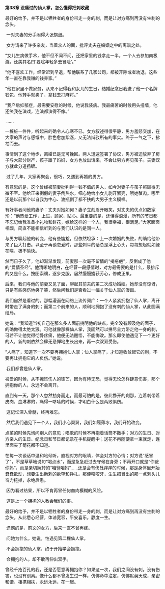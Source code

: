 **第38章 没痛过的仙人掌，怎么懂得把刺收藏**

​    最好的给予，并不是以牺牲者的身份带走一身的刺，而是让对方痛到再没有生刺的念头。 

​    一对夫妻的分手闹得大张旗鼓。 

​    女方请来了许多亲友，当着众人的面，批评丈夫在婚姻之中的离谱之处。 

​    “女儿生病做手术，他不但不闻不问，还把家里的钱拿走一半，一个人去参加南极游。还美其名曰‘要趁年轻多去冒险’。” 

​    “他不喜欢工作，经常迟到早退，帮他联系了几家公司，都被开除或者劝退。这些年一直在靠我赚的钱养家。” 

​    “他在家里不做家务，从来不记得我和女儿的生日，结婚纪念日我送了他一个名牌钱包，他转手就卖了，拿钱去打麻将。” 

​    “我产后抑郁症，最需要安慰的时候，他说我装病。我最痛苦的时候用头撞墙，他还笑我在演戏，连演都演得不像。” 

​    …… 

​    一桩桩一件件，听起来的确令人心寒不已。女方叙述得很平静，男方羞怒交加，在大家的声讨与感慨中，脸色愈加紫涨，又无法辩驳所有的事实。终于一气之下，拂袖而去。 

​    事情到了这个地步，离婚已是无可挽回。两人迅速签署了协议，男方被迫放弃了房子与大部分财产，孩子跟了妈妈，女方也放出话来，不会让男方再见孩子。夫妻双方就此分道扬镳。 

​    过了几年，大家再聚会，很巧，又遇到再婚的男方。 

​    有意思的是，这个曾经被前妻批判得一钱不值的男人，如今对妻子与孩子照顾得无微不至。他给正来例假的妻子倒热水，细心地给小女儿剥开蟹壳，喂她蟹肉。哪里还是以前那个以自我为中心、油瓶倒了都不扶的大男子主义模样。 

​    有好事者问他的妻子：丈夫对她如何？妻子立刻眉开眼笑，对丈夫的优点如数家珍：“他热爱工作，上进，顾家，贴心。最重要的是，还懂得浪漫，所有的节日都不忘记给我准备小礼物和鲜花，嫁给这样的一个人，我很幸福，很满足。”大家面面相觑，简直不能相信听到的与我们认识的是同一人。 

​    与男方聊起他的转变，他有些尴尬，但依然坦承：上一次婚姻的失败，的确给他带来了巨大打击。以至于再谈恋爱时，那些刺耳的话总是浮上心头，每每想起就如鲠在喉，极不愉快。 

​    然而日子久了，他却渐渐发现，前妻那一次毫不留情的“揭疮疤”，反倒成了他的“爱情圣经”。他清晰地明白，在经营一段感情时，对方最需要的是什么，最排斥的又是什么。按图索骥，逐步克服，居然慢慢掳获芳心，修成正果。 

​    后来，我们与他的前妻又见了面，聊起其前夫的第二次成功婚姻。她却没有惊讶，只是有些感伤地笑了笑，然后问我们是否看过一幅关于仙人掌的漫画。 

​    我们自然是看过的。那幅漫画在网络上流传颇广：一个人紧紧拥抱了仙人掌，离开时带走了满身的刺；而第二个前来的人，顺利地拥抱了没有刺的仙人掌，从此圆满结局。 

​    她说：“我知道当初自己在那么多人面前挑明他的缺点，完全没有顾及他的面子，的确做得太绝太狠。可他就像那棵仙人掌，我固然可以拼尽全力带走他一身的刺，可若不让他觉得彻骨疼痛，他便无法醒悟，不能悔改。那么即使他遇见下一个更好的人，新的刺依然会肆无忌惮地生长出来，再一次双双受伤。 

​    “人痛了，知道下一次不要再拥抱仙人掌；仙人掌痛了，才知道收敛起它的刺，不要再让拥抱它的人负伤。”她说。 

​    我们都曾是仙人掌。 

​    被爱的时候，从不掩饰伤人的锋芒，因为有恃无恐，觉得无论怎样肆意伤害，那个拥抱你的人，永远不会离开。 

​    直到有一天，那个人忽然抽身而走，而最可怕的是，彼此挣开的刹那，连着刺带着皮肉，血淋淋的，痛得一哆嗦的时候，才明白什么是两败俱伤。 

​    这记忆深入骨髓，终再难忘。 

​    然后我们遇见下一个人，我们小心翼翼，我们如履薄冰，我们开始改变。 

​    点菜的时候先询问别人的意见；唱歌的时候不再抱着话筒不撒手；对方的生日、对方亲人的生日、纪念日和节日都记录在手机提醒中；送花不再随便拿一束就走，连里面夹了菊花都不知道。 

​    在每一次谈话中温和地倾听，直视对方的眼睛，体会对方的心情；对方说“感冒了”，不是草草地说句“喝点水”，而是急急赶过去守候在身旁；不再开口就是“你爸你妈”，而是亲切婉转的“咱爸咱妈”……还是会有伤处痒痒的时候，那是身体里开始蠢蠢欲动，想要生出新刺的欲望和挣扎。那便咬咬牙，生生把冒出的那一点刺头儿奋力挖掉，永绝后患。 

​    因为看过结果，所以不肯再冒任何血肉模糊的风险。 

​    这是上一个拥抱的人教会我们的事。 

​    最好的给予，并不是以牺牲者的身份带走一身的刺，而是让对方痛到再没有生刺的念头。从此悉心经营，体谅宽容，平安喜乐，静度一生。 

​    遗憾的是，前文的女方，后来一直不曾再嫁。 

​    问她为什么，她说，怕遇见第二棵仙人掌。 

​    不会拥抱的仙人掌，终于开始学会拥抱。 

​    会拥抱的人，却不敢再伸出双手。 

​    曾经千疮百孔的我，还是否愿意再拥抱你？如果这一次，我们之间没有刺，没有伤害，也没有别离。像什么都不曾发生过一样，仿佛命中注定，仿佛默契天成，亲密和谐，相携相扶，永远永远，在一起。  